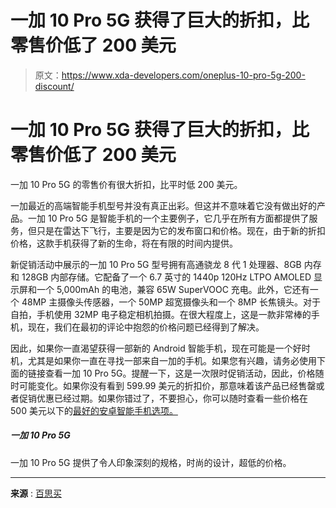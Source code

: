 # 一加 10 Pro 5G 获得了巨大的折扣，比零售价低了 200 美元

> 原文：<https://www.xda-developers.com/oneplus-10-pro-5g-200-discount/>

# 一加 10 Pro 5G 获得了巨大的折扣，比零售价低了 200 美元

一加 10 Pro 5G 的零售价有很大折扣，比平时低 200 美元。

一加最近的高端智能手机型号并没有真正出彩。但这并不意味着它没有做出好的产品。一加 10 Pro 5G 是智能手机的一个主要例子，它几乎在所有方面都提供了服务，但只是在雷达下飞行，主要是因为它的发布窗口和价格。现在，由于新的折扣价格，这款手机获得了新的生命，将在有限的时间内提供。

新促销活动中展示的一加 10 Pro 5G 型号拥有高通骁龙 8 代 1 处理器、8GB 内存和 128GB 内部存储。它配备了一个 6.7 英寸的 1440p 120Hz LTPO AMOLED 显示屏和一个 5,000mAh 的电池，兼容 65W SuperVOOC 充电。此外，它还有一个 48MP 主摄像头传感器，一个 50MP 超宽摄像头和一个 8MP 长焦镜头。对于自拍，手机使用 32MP 电子稳定相机拍摄。在很大程度上，这是一款非常棒的手机，现在，我们在最初的评论中抱怨的价格问题已经得到了解决。

因此，如果你一直渴望获得一部新的 Android 智能手机，现在可能是一个好时机，尤其是如果你一直在寻找一部来自一加的手机。如果您有兴趣，请务必使用下面的链接查看一加 10 Pro 5G。提醒一下，这是一次限时促销活动，因此，价格随时可能变化。如果你没有看到 599.99 美元的折扣价，那意味着该产品已经售罄或者促销优惠已经过期。如果你错过了，不要担心，你可以随时查看一些价格在 500 美元以下的[最好的安卓智能手机选项。](https://www.xda-developers.com/best-cheap-phones-under-500/)

##### 一加 10 Pro 5G

一加 10 Pro 5G 提供了令人印象深刻的规格，时尚的设计，超低的价格。

* * *

**来源** : [百思买](https://shop-links.co/link/?exclusive=1&publisher_slug=xda&article_name=The+OnePlus+10+Pro+5G+gets+a+huge+discount%2C+knocking+%24200+off+of+its+retail+price&article_url=https%3A%2F%2Fwww.xda-developers.com%2Foneplus-10-pro-5g-200-discount%2F&u1=UUxdaUeUpU1000187&url=https%3A%2F%2Fwww.bestbuy.com%2Fsite%2Foneplus-10-pro-5g-8gb-128gb-volcanic-black-unlocked%2F6500266.p%3Fref%3D8575135%26loc%3D376a902e588a11ed94fdf614d5ddb5b20INT%26acampID%3D376a902e588a11ed94fdf614d5ddb5b20INT%26skuId%3D6500266)